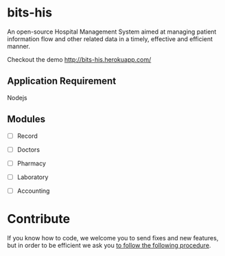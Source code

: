 # bits-his
An open-source Hospital Management System aimed at managing patient information flow
and other related data in a timely, effective and efficient manner.

Checkout the demo http://bits-his.herokuapp.com/

## Application Requirement
 Nodejs

## Modules
- [ ] Record 
- [ ] Doctors
- [ ] Pharmacy
- [ ] Laboratory
- [ ] Accounting
 
 
# Contribute
If you know how to code, we welcome you to send fixes and new features, but in order to be efficient we ask you [to follow the following procedure](https://github.com/bits-his/bits-his/blob/master/CONTRIBUTING.md).
